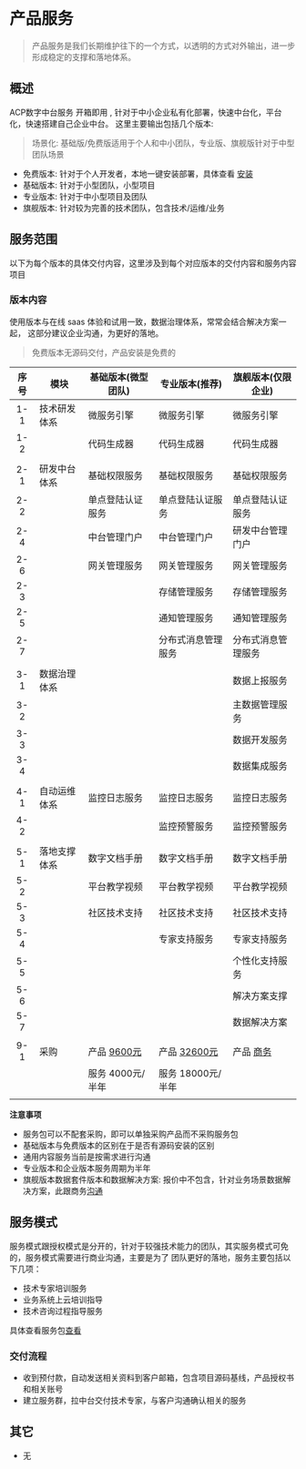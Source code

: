 # 产品服务

> 产品服务是我们长期维护往下的一个方式，以透明的方式对外输出，进一步形成稳定的支撑和落地体系。

## 概述

ACP数字中台服务 开箱即用 , 针对于中小企业私有化部署，快速中台化，平台化，快速搭建自己企业中台。
这里主要输出包括几个版本:

> 场景化: 基础版/免费版适用于个人和中小团队，专业版、旗舰版针对于中型团队场景

- 免费版本: 针对于个人开发者，本地一键安装部署，具体查看 [安装](/operation/81_install/)
- 基础版本: 针对于小型团队，小型项目
- 专业版本: 针对于中小型项目及团队
- 旗舰版本: 针对较为完善的技术团队，包含技术/运维/业务

## 服务范围

以下为每个版本的具体交付内容，这里涉及到每个对应版本的交付内容和服务内容项目

### 版本内容

使用版本与在线 saas 体验和试用一致，数据治理体系，常常会结合解决方案一起，
这部分建议企业沟通，为更好的落地。

> 免费版本无源码交付，产品安装是免费的

| 序号 | 模块         | 基础版本(微型团队)     | 专业版本(推荐)          | 旗舰版本(仅限企业)   |
|:----:|--------------|------------------------|-------------------------|----------------------|
| 1-1  | 技术研发体系 | 微服务引擎             | 微服务引擎              | 微服务引擎           |
| 1-2  |              | 代码生成器             | 代码生成器              | 代码生成器           |
|      |              |                        |                         |                      |
| 2-1  | 研发中台体系 | 基础权限服务           | 基础权限服务            | 基础权限服务         |
| 2-2  |              | 单点登陆认证服务       | 单点登陆认证服务        | 单点登陆认证服务     |
| 2-4  |              | 中台管理门户           | 中台管理门户            | 研发中台管理门户     |
| 2-6  |              | 网关管理服务           | 网关管理服务            | 网关管理服务         |
| 2-3  |              |                        | 存储管理服务            | 存储管理服务         |
| 2-5  |              |                        | 通知管理服务            | 通知管理服务         |
| 2-7  |              |                        | 分布式消息管理服务      | 分布式消息管理服务   |
|      |              |                        |                         |                      |
| 3-1  | 数据治理体系 |                        |                         | 数据上报服务         |
| 3-2  |              |                        |                         | 主数据管理服务       |
| 3-3  |              |                        |                         | 数据开发服务         |
| 3-4  |              |                        |                         | 数据集成服务         |
|      |              |                        |                         |                      |
| 4-1  | 自动运维体系 | 监控日志服务           | 监控日志服务            | 监控日志服务         |
| 4-2  |              |                        | 监控预警服务            | 监控预警服务         |
|      |              |                        |                         |                      |
| 5-1  | 落地支撑体系 | 数字文档手册           | 数字文档手册            | 数字文档手册         |
| 5-2  |              | 平台教学视频           | 平台教学视频            | 平台教学视频         |
| 5-3  |              | 社区技术支持           | 社区技术支持            | 社区技术支持         |
| 5-4  |              |                        | 专家支持服务            | 专家支持服务         |
| 5-5  |              |                        |                         | 个性化支持服务       |
| 5-6  |              |                        |                         | 解决方案支撑         |
| 5-7  |              |                        |                         | 数据解决方案         |
|      |              |                        |                         |                      |
| 9-1  | 采购         | 产品 [9600元][base_01] | 产品 [32600元][base_02] | 产品 [商务][base_03] |
|      |              | 服务 4000元/半年       | 服务 18000元/半年       |                      |
|      |              |                        |                         |                      |

[base_00]: http://cloud.linesno.com
[base_01]: ./04_商务沟通.md
[base_01_s]: http://cloud.linesno.com
[base_02]: ./04_商务沟通.md
[base_02_s]: http://cloud.linesno.com
[base_03]: ./04_商务沟通.md
[base_03_s]: http://cloud.linesno.com

**注意事项**

- 服务包可以不配套采购，即可以单独采购产品而不采购服务包
- 基础版本与免费版本的区别在于是否有源码安装的区别
- 通用内容服务当前是按需求进行沟通
- 专业版本和企业版本服务周期为半年
- 旗舰版本数据套件版本和数据解决方案: 报价中不包含，针对业务场景数据解决方案，此跟商务[沟通](./04_商务沟通.md )

## 服务模式

服务模式跟授权模式是分开的，针对于较强技术能力的团队，其实服务模式可免的，服务模式需要进行商业沟通，主要是为了
团队更好的落地，服务主要包括以下几项：

- 技术专家培训服务
- 业务系统上云培训指导
- 技术咨询过程指导服务

具体查看服务包[查看](./03_%E6%9C%8D%E5%8A%A1%E5%86%85%E5%AE%B9.md)

### 交付流程

- 收到预付款，自动发送相关资料到客户邮箱，包含项目源码基线，产品授权书和相关账号
- 建立服务群，拉中台交付技术专家，与客户沟通确认相关的服务

## 其它

- 无

<style type="css">
.prices_table table{
  th:first-of-type {
      width: 50px;
  }
  th:nth-of-type(2) {
      width: 120px;
  }
}
</style>
